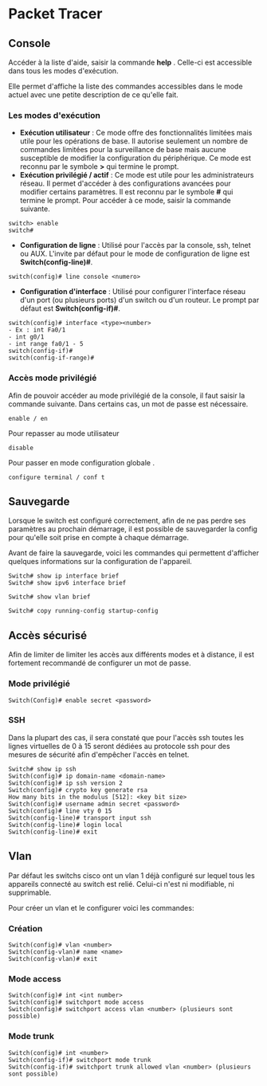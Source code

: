 # Packet Tracer

## Console

Accéder à la liste d'aide, saisir la commande **help** . Celle-ci est accessible dans tous les modes d'exécution.

Elle permet d'affiche la liste des commandes accessibles dans le mode actuel avec une petite description de ce qu'elle fait.

### Les modes d'exécution

- **Exécution utilisateur** : Ce mode offre des fonctionnalités limitées mais utile pour les opérations de base. Il autorise seulement un nombre de commandes limitées pour la surveillance de base mais aucune susceptible de modifier la configuration du périphérique. Ce mode est reconnu par le symbole **>** qui termine le prompt.
- **Exécution privilégié / actif** : Ce mode est utile pour les administrateurs réseau. Il permet d'accéder à des configurations avancées pour modifier certains paramètres. Il est reconnu par le symbole **#** qui termine le prompt. Pour accéder à ce mode, saisir la commande suivante.

```
switch> enable
switch#
```

- **Configuration de ligne** : Utilisé pour l'accès par la console, ssh, telnet ou AUX. L'invite par défaut pour le mode de configuration de ligne est **Switch(config-line)#**.

```
switch(config)# line console <numero>
```

- **Configuration d'interface** : Utilisé pour configurer l'interface réseau d'un port (ou plusieurs ports) d'un switch ou d'un routeur. Le prompt par défaut est **Switch(config-if)#**. 

```
switch(config)# interface <type><number>
- Ex : int Fa0/1
- int g0/1
- int range fa0/1 - 5
switch(config-if)#
switch(config-if-range)#
```

### Accès mode privilégié

Afin de pouvoir accéder au mode privilégié de la console, il faut saisir la commande suivante. Dans certains cas, un mot de passe est nécessaire.

```
enable / en
```

Pour repasser au mode utilisateur

```
disable
```

Pour passer en mode configuration globale .

```
configure terminal / conf t
```

## Sauvegarde

Lorsque le switch est configuré correctement, afin de ne pas perdre ses paramètres au prochain démarrage, il est possible de sauvegarder la config pour qu'elle soit prise en compte à chaque démarrage.

Avant de faire la sauvegarde, voici les commandes qui permettent d'afficher quelques informations sur la configuration de l'appareil.

```
Switch# show ip interface brief
Switch# show ipv6 interface brief
```

```
Switch# show vlan brief
```

```
Switch# copy running-config startup-config
```

## Accès sécurisé

Afin de limiter de limiter les accès aux différents modes et à distance, il est fortement recommandé de configurer un mot de passe.

### Mode privilégié

```
Switch(Config)# enable secret <password>
```

### SSH

Dans la plupart des cas, il sera constaté que pour l'accès ssh toutes les lignes virtuelles de 0 à 15 seront dédiées au protocole ssh pour des mesures de sécurité afin d'empêcher l'accès en telnet.

```
Switch# show ip ssh
Switch(config)# ip domain-name <domain-name>
Switch(config)# ip ssh version 2
Switch(config)# crypto key generate rsa
How many bits in the modulus [512]: <key bit size>
Switch(config)# username admin secret <password>
Switch(config)# line vty 0 15
Switch(config-line)# transport input ssh
Switch(config-line)# login local
Switch(config-line)# exit
```

## Vlan

Par défaut les switchs cisco ont un vlan 1 déjà configuré sur lequel tous les appareils connecté au switch est relié. Celui-ci n'est ni modifiable, ni supprimable.

Pour créer un vlan et le configurer voici les commandes:

### Création

```
Switch(config)# vlan <number>
Switch(config-vlan)# name <name>
Switch(config-vlan)# exit
```

### Mode access

```
Switch(config)# int <int number>
Switch(config)# switchport mode access
Switch(config)# switchport access vlan <number> (plusieurs sont possible)
```

### Mode trunk

```
Switch(config)# int <number>
Switch(config-if)# switchport mode trunk
Switch(config-if)# switchport trunk allowed vlan <number> (plusieurs sont possible)
```


